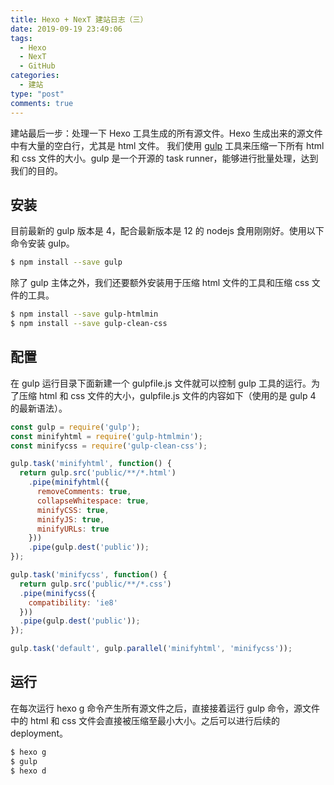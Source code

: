 ```yaml
---
title: Hexo + NexT 建站日志（三）
date: 2019-09-19 23:49:06
tags:
  - Hexo
  - NexT
  - GitHub
categories:
  - 建站
type: "post"
comments: true
---
```

建站最后一步：处理一下 Hexo 工具生成的所有源文件。Hexo 生成出来的源文件中有大量的空白行，尤其是 html 文件。
我们使用 [gulp](https://gulpjs.com) 工具来压缩一下所有 html 和 css 文件的大小。gulp 是一个开源的 task runner，能够进行批量处理，达到我们的目的。

<!--more-->

## 安装
目前最新的 gulp 版本是 4，配合最新版本是 12 的 nodejs 食用刚刚好。使用以下命令安装 gulp。
```bash
$ npm install --save gulp
```
除了 gulp 主体之外，我们还要额外安装用于压缩 html 文件的工具和压缩 css 文件的工具。
```bash
$ npm install --save gulp-htmlmin
$ npm install --save gulp-clean-css
```

## 配置
在 gulp 运行目录下面新建一个 gulpfile.js 文件就可以控制 gulp 工具的运行。为了压缩 html 和 css 文件的大小，gulpfile.js 文件的内容如下（使用的是 gulp 4 的最新语法）。
```js
const gulp = require('gulp');
const minifyhtml = require('gulp-htmlmin');
const minifycss = require('gulp-clean-css');

gulp.task('minifyhtml', function() {
  return gulp.src('public/**/*.html')
    .pipe(minifyhtml({
      removeComments: true,
      collapseWhitespace: true,
      minifyCSS: true,
      minifyJS: true,
      minifyURLs: true
    }))
    .pipe(gulp.dest('public'));
});

gulp.task('minifycss', function() {
  return gulp.src('public/**/*.css')
  .pipe(minifycss({
    compatibility: 'ie8'
  }))
  .pipe(gulp.dest('public'));
});

gulp.task('default', gulp.parallel('minifyhtml', 'minifycss'));
```

## 运行
在每次运行 hexo g 命令产生所有源文件之后，直接接着运行 gulp 命令，源文件中的 html 和 css 文件会直接被压缩至最小大小。之后可以进行后续的 deployment。
```bash
$ hexo g
$ gulp
$ hexo d
```
